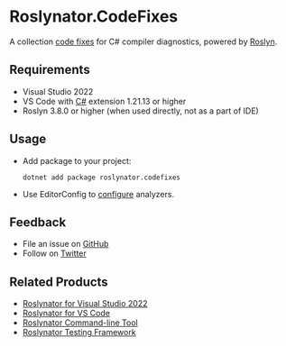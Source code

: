 # Roslynator.CodeFixes

A collection [code fixes](https://josefpihrt.github.io/docs/roslynator/fixes) for C# compiler diagnostics, powered by [Roslyn](https://github.com/dotnet/roslyn).

## Requirements

* Visual Studio 2022
* VS Code with [C#](https://marketplace.visualstudio.com/items?itemName=ms-dotnettools.csharp) extension 1.21.13 or higher
* Roslyn 3.8.0 or higher (when used directly, not as a part of IDE)

## Usage

* Add package to your project:
   ```shell
   dotnet add package roslynator.codefixes
   ```

* Use EditorConfig to [configure](https://josefpihrt.github.io/docs/roslynator/configuration) analyzers.

## Feedback

* File an issue on [GitHub](https://github.com/dotnet/roslynator/issues/new)
* Follow on [Twitter](https://twitter.com/roslynator)

## Related Products

* [Roslynator for Visual Studio 2022](https://marketplace.visualstudio.com/items?itemName=josefpihrt.Roslynator2022)
* [Roslynator for VS Code](https://marketplace.visualstudio.com/items?itemName=josefpihrt-vscode.roslynator)
* [Roslynator Command-line Tool](https://www.nuget.org/packages/Roslynator.DotNet.Cli)
* [Roslynator Testing Framework](https://www.nuget.org/packages/Roslynator.Testing.CSharp.Xunit)

